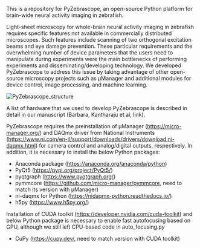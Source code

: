 This is a repository for PyZebrascope, an open-source Python platform for brain-wide neural activity imaging in zebrafish.

Light-sheet microscopy for whole-brain neural activity imaging in zebrafish requires specific features not available in commercially distributed microscopes. Such features include scanning of two orthogonal excitation beams and eye damage prevention. These particular requirements and the overwhelming number of device parameters that the users need to manipulate during experiments were the main bottlenecks of performing experiments and disseminating/developing technology. We developed PyZebrascope to address this issue by taking advantage of other open-source microscopy projects such as μManager and additional modules for device control, image processing, and machine learning.

![PyZebrascope_structure](https://user-images.githubusercontent.com/61713599/153410661-dba6a690-caa8-4bfd-ae97-e86001c326c8.png)

A list of hardware that we used to develop PyZebrascope is described in detail in our manuscript (Barbara, Kantharaju et al, link).

PyZebrascope requires the preinstallation of μManager (https://micro-manager.org/) and DAQmx driver from National Instruments (https://www.ni.com/en-il/support/downloads/drivers/download.ni-daqmx.html) for camera control and analog/digital outputs, respectively. In addition, it is necessary to install the below Python packages:

- Anaconda package (https://anaconda.org/anaconda/python)
- PyQt5 (https://pypi.org/project/PyQt5/)
- pyqtgraph (https://www.pyqtgraph.org/)
- pymmcore (https://github.com/micro-manager/pymmcore, need to match its version with μManager)
- ni-daqmx for Python (https://nidaqmx-python.readthedocs.io/)
- h5py (https://www.h5py.org/)


Installation of CUDA toolkit (https://developer.nvidia.com/cuda-toolkit) and below Python package is necessary to enable fast autofocusing based on GPU, although we still left CPU-based code in auto_focusing.py

- CuPy (https://cupy.dev/, need to match version with CUDA toolkit)






